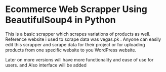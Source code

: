 # Ecommerce Web Scrapper Using BeautifulSoup4 in Python

This is a basic scrapper which scrapes variations of products as well. Reference website i used to scrape data was vegas.pk .
Anyone can easily edit this scrapper and scrape data for their project or for uploading products from one specific website to you WordPress website.

Later on more versions will have more functionality and ease of use for users. and Also interface will be added
